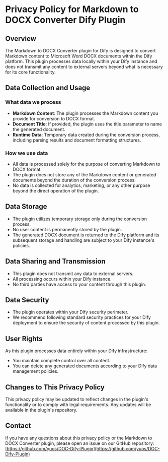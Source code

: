 # Privacy Policy for Markdown to DOCX Converter Dify Plugin

## Overview

The Markdown to DOCX Converter plugin for Dify is designed to convert Markdown content to Microsoft Word DOCX documents within the Dify platform. This plugin processes data locally within your Dify instance and does not transmit any content to external servers beyond what is necessary for its core functionality.

## Data Collection and Usage

### What data we process

- **Markdown Content**: The plugin processes the Markdown content you provide for conversion to DOCX format.
- **Document Title**: If provided, the plugin uses the title parameter to name the generated document.
- **Runtime Data**: Temporary data created during the conversion process, including parsing results and document formatting structures.

### How we use data

- All data is processed solely for the purpose of converting Markdown to DOCX format.
- The plugin does not store any of the Markdown content or generated documents beyond the duration of the conversion process.
- No data is collected for analytics, marketing, or any other purpose beyond the direct operation of the plugin.

## Data Storage

- The plugin utilizes temporary storage only during the conversion process.
- No user content is permanently stored by the plugin.
- The generated DOCX document is returned to the Dify platform and its subsequent storage and handling are subject to your Dify instance's policies.

## Data Sharing and Transmission

- This plugin does not transmit any data to external servers.
- All processing occurs within your Dify instance.
- No third parties have access to your content through this plugin.

## Data Security

- The plugin operates within your Dify security perimeter.
- We recommend following standard security practices for your Dify deployment to ensure the security of content processed by this plugin.

## User Rights

As this plugin processes data entirely within your Dify infrastructure:
- You maintain complete control over all content.
- You can delete any generated documents according to your Dify data management policies.

## Changes to This Privacy Policy

This privacy policy may be updated to reflect changes in the plugin's functionality or to comply with legal requirements. Any updates will be available in the plugin's repository.

## Contact

If you have any questions about this privacy policy or the Markdown to DOCX Converter plugin, please open an issue on our GitHub repository: [https://github.com/yuos/DOC-Dify-Plugin](https://github.com/yuos/DOC-Dify-Plugin)